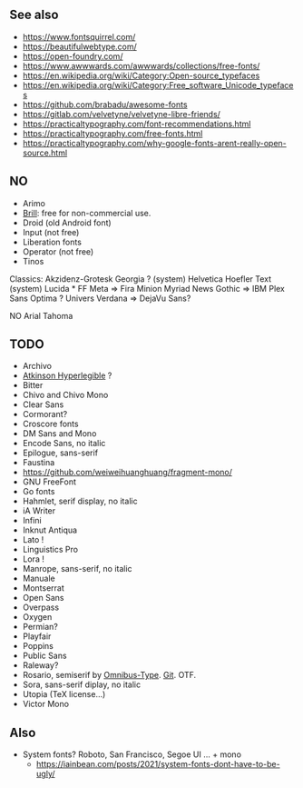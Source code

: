 
## See also

- https://www.fontsquirrel.com/
- https://beautifulwebtype.com/
- https://open-foundry.com/
- https://www.awwwards.com/awwwards/collections/free-fonts/
- https://en.wikipedia.org/wiki/Category:Open-source_typefaces
- https://en.wikipedia.org/wiki/Category:Free_software_Unicode_typefaces
- https://github.com/brabadu/awesome-fonts
- https://gitlab.com/velvetyne/velvetyne-libre-friends/
- https://practicaltypography.com/font-recommendations.html
- https://practicaltypography.com/free-fonts.html
- https://practicaltypography.com/why-google-fonts-arent-really-open-source.html

## NO

- Arimo
- [Brill](https://brill.com/page/BrillFont/brill-typeface): free for non-commercial use.
- Droid (old Android font)
- Input (not free)
- Liberation fonts
- Operator (not free)
- Tinos

Classics:
Akzidenz-Grotesk
Georgia ? (system)
Helvetica
Hoefler Text (system)
Lucida *
FF Meta => Fira
Minion
Myriad
News Gothic => IBM Plex Sans
Optima ?
Univers
Verdana => DejaVu Sans?

NO
Arial
Tahoma


## TODO

- Archivo
- [Atkinson Hyperlegible](https://brailleinstitute.org/freefont) ?
- Bitter
- Chivo and Chivo Mono
- Clear Sans
- Cormorant?
- Croscore fonts
- DM Sans and Mono
- Encode Sans, no italic
- Epilogue, sans-serif
- Faustina
- https://github.com/weiweihuanghuang/fragment-mono/
- GNU FreeFont
- Go fonts
- Hahmlet, serif display, no italic
- iA Writer
- Infini
- Inknut Anti­qua
- Lato !
- Linguistics Pro
- Lora !
- Manrope, sans-serif, no italic
- Manuale
- Montserrat
- Open Sans
- Overpass
- Oxygen
- Permian?
- Playfair
- Poppins
- Public Sans
- Raleway?
- Rosario, semiserif by [Omnibus-Type](https://www.omnibus-type.com/fonts/rosario/). [Git](https://github.com/Omnibus-Type/Rosario). OTF.
- Sora, sans-serif diplay, no italic
- Utopia (TeX license...)
- Victor Mono


## Also

- System fonts? Roboto, San Francisco, Segoe UI ... + mono
  * https://iainbean.com/posts/2021/system-fonts-dont-have-to-be-ugly/
